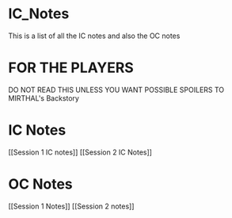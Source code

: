 # IC_Notes
This is a list of all the IC notes and also the OC notes 
# FOR THE PLAYERS
DO NOT READ THIS UNLESS YOU WANT POSSIBLE SPOILERS TO MIRTHAL's Backstory

# IC Notes

[[Session 1 IC notes]]
[[Session 2 IC Notes]]
# OC Notes

[[Session 1 Notes]]
[[Session 2 notes]]